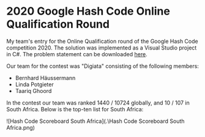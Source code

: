# 2020 Google Hash Code Online Qualification Round
My team's entry for the Online Qualification round of the Google Hash Code competition 2020. The solution was implemented as a Visual Studio project in C#. The problem statement can be downloaded [here](https://hashcodejudge.withgoogle.com/download/blob/AMIfv959xJ1YALdhKmw2Ms2bbm-d4C66GQfYcihkUg78TC-8gy64u4n5smSMtoH_EcvFECp2tsGiMGkVjCsH__AsoXBedT52PLY55nKs-YI2qYTblmjc68ELngZPxNKJU7jcmbVsx5OY6MFqA0umlWyxgyRir4jZTCPiCUUnzIBq2SfT0I7RuHQbSazavev043SFA49HzuvIBNYPtAWlAn2zdeEfcr0WujM5XLj9cbAi7lPqpaNeHuAkKxWZouF5PE7F4REjtycuGiJ48yhydw39g4iNIqbNNfGPnUqb02Aiv5dtFSgS-41UtqFRY3nFriizoz9cG_Ei).

Our team for the contest was "Digiata" consisting of the following members:

- Bernhard Häussermann
- Linda Potgieter
- Taariq Ghoord

In the contest our team was ranked 1440 / 10724 globally, and 10 / 107 in South Africa. Below is the top-ten list for South Africa:

![Hash Code Scoreboard South Africa](.\Hash Code Scoreboard South Africa.png)